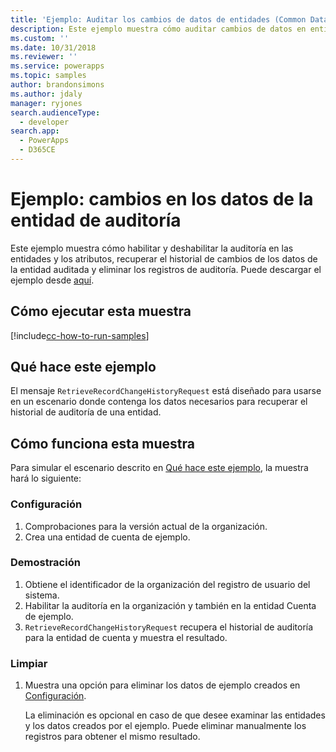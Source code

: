 ```yaml
---
title: 'Ejemplo: Auditar los cambios de datos de entidades (Common Data Service) | Microsoft Docs'
description: Este ejemplo muestra cómo auditar cambios de datos en entidades.
ms.custom: ''
ms.date: 10/31/2018
ms.reviewer: ''
ms.service: powerapps
ms.topic: samples
author: brandonsimons
ms.author: jdaly
manager: ryjones
search.audienceType:
  - developer
search.app:
  - PowerApps
  - D365CE
---
```

# <a name="sample-audit-entity-data-changes"></a>Ejemplo: cambios en los datos de la entidad de auditoría

Este ejemplo muestra cómo habilitar y deshabilitar la auditoría en las entidades y los atributos, recuperar el historial de cambios de los datos de la entidad auditada y eliminar los registros de auditoría. Puede descargar el ejemplo desde [aquí](https://github.com/Microsoft/PowerApps-Samples/tree/master/cds/orgsvc/C%23/AuditEntityData).

## <a name="how-to-run-this-sample"></a>Cómo ejecutar esta muestra
[!include[cc-how-to-run-samples](../../includes/cc-how-to-run-samples.md)]

## <a name="what-this-sample-does"></a>Qué hace este ejemplo

El mensaje `RetrieveRecordChangeHistoryRequest` está diseñado para usarse en un escenario donde contenga los datos necesarios para recuperar el historial de auditoría de una entidad.


## <a name="how-this-sample-works"></a>Cómo funciona esta muestra

Para simular el escenario descrito en [Qué hace este ejemplo](#what-this-sample-does), la muestra hará lo siguiente:

### <a name="setup"></a>Configuración

1. Comprobaciones para la versión actual de la organización.
2. Crea una entidad de cuenta de ejemplo.

### <a name="demonstrate"></a>Demostración

1. Obtiene el identificador de la organización del registro de usuario del sistema.
2. Habilitar la auditoría en la organización y también en la entidad Cuenta de ejemplo.
3. `RetrieveRecordChangeHistoryRequest` recupera el historial de auditoría para la entidad de cuenta y muestra el resultado.

### <a name="clean-up"></a>Limpiar

1. Muestra una opción para eliminar los datos de ejemplo creados en [Configuración](#setup).

    La eliminación es opcional en caso de que desee examinar las entidades y los datos creados por el ejemplo. Puede eliminar manualmente los registros para obtener el mismo resultado.
